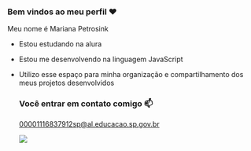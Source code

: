 ### Bem vindos ao meu perfil ❤️

Meu nome é Mariana Petrosink

- Estou estudando na alura
- Estou me desenvolvendo na linguagem JavaScript
- Utilizo esse espaço para minha organização e compartilhamento dos meus projetos desenvolvidos

  ### Você entrar em contato comigo 📫

  00001116837912sp@al.educacao.sp.gov.br


  ![](https://media1.tenor.com/m/0xyAhvx2nIwAAAAd/coreaninhas.gif)
